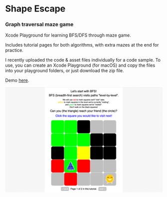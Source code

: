 # Shape Escape
### Graph traversal maze game

Xcode Playground for learning BFS/DFS through maze game.

Includes tutorial pages for both algorithms, with extra mazes at the end for practice.

I recently uploaded the code & asset files individually for a code sample. To use, you can create an Xcode Playground (for macOS) and copy the files into your playground folders, or just download the zip file.

Demo [here](https://www.youtube.com/watch?v=nSTv48n1BOo).

![Alt text](/screenshot.png?raw=true "Screenshot")
